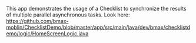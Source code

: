 This app demonstrates the usage of a Checklist to synchronize the results of multiple parallel asynchronous tasks. Look here: https://github.com/bmax-moblin/ChecklistDemo/blob/master/app/src/main/java/dev/bmax/checklistdemo/logic/HomeScreenLogic.java
